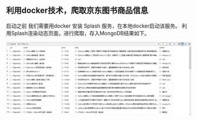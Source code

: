 ## 利用docker技术，爬取京东图书商品信息
启动之前 我们需要用docker 安装 Splash 服务，在本地docker启动该服务。
利用Splash渲染动态页面，进行爬取，存入MongoDB结果如下。

![image](./结果.PNG)
